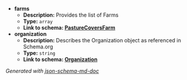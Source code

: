  - <b id="#/properties/farms">farms</b>
	 - **Description:** Provides the list of Farms
	 - **Type:** `array`
	 - <b id="pasturecoversfarmpasturecoversfarm.md">Link to schema: [PastureCoversFarm](PastureCoversFarm.md)</b>
 - <b id="#/properties/organization">organization</b>
	 - **Description:** Describes the Organization object as referenced in Schema.org
	 - **Type:** `string`
	 - <b id="organizationhttpsgithub.comdatalinker-orgsharedblobmasterorganization.md">Link to schema: [Organization](https://github.com/Datalinker-Org/Shared/blob/master/Organization.md)</b>

_Generated with [json-schema-md-doc](https://brianwendt.github.io/json-schema-md-doc/)_